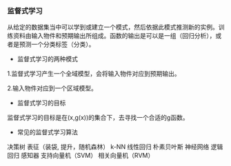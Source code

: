 ### 监督式学习

从给定的数据集当中可以学到或建立一个模式，然后依据此模式推测新的实例。训练资料由输入物件和预期输出所组成。函数的输出是可以是一组（回归分析），或者是预测一个分类标签（分类）。

* 监督式学习的两种模式

1.监督式学习产生一个全域模型，会将输入物件对应到预期输出。

2.输入物件对应到一个区域模型。

* 监督式学习的目标

监督式学习的目标是在(x,g(x))的集合下，去寻找一个合适的g函数。

* 常见的监督式学习算法

 决策树 表征（装袋, 提升，随机森林） k-NN 线性回归 朴素贝叶斯 神经网络 逻辑回归 感知器 支持向量机（SVM） 相关向量机（RVM）